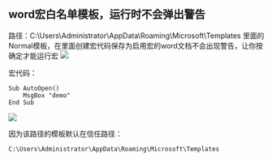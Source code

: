 ## word宏白名单模板，运行时不会弹出警告 ##
路径：C:\Users\Administrator\AppData\Roaming\Microsoft\Templates
里面的Normal模板，在里面创建宏代码保存为启用宏的word文档不会出现警告，让你按确定才能运行宏
![](https://s2.ax1x.com/2019/05/28/VeNVyj.md.png)

宏代码：
```vba
Sub AutoOpen()
    MsgBox "demo"
End Sub

```

![](https://s2.ax1x.com/2019/05/28/VeNlfU.png)

因为该路径的模板默认在信任路径：
```shell
C:\Users\Administrator\AppData\Roaming\Microsoft\Templates
```
